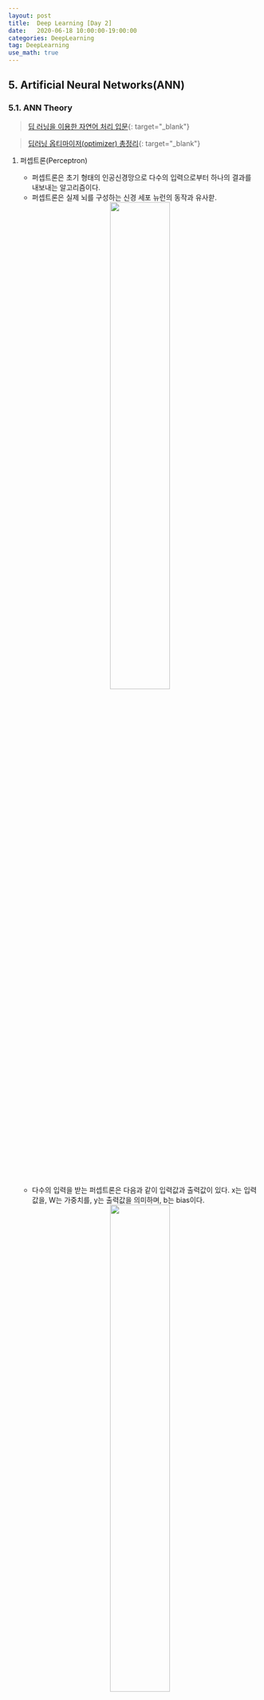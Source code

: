```yaml
---
layout: post
title:  Deep Learning [Day 2]
date:   2020-06-18 10:00:00-19:00:00
categories: DeepLearning
tag: DeepLearning
use_math: true
---
```



## 5. Artificial Neural Networks(ANN)
### 5.1. ANN Theory

> [딥 러닝을 이용한 자연어 처리 입문](https://wikidocs.net/36033){: target="_blank"}

> [딥러닝 옵티마이저(optimizer) 총정리](https://hiddenbeginner.github.io/deeplearning/2019/09/22/optimization_algorithms_in_deep_learning.html){: target="_blank"}

1. 퍼셉트론(Perceptron)
    - 퍼셉트론은 초기 형태의 인공신경망으로 다수의 입력으로부터 하나의 결과를 내보내는 알고리즘이다.
    - 퍼셉트론은 실제 뇌를 구성하는 신경 세포 뉴런의 동작과 유사핟.

    <center><img src="/assets/images/deeplearning/31.PNG" width="50%"></center><br>
    
    - 다수의 입력을 받는 퍼셉트론은 다음과 같이 입력값과 출력값이 있다. x는 입력값을, W는 가중치를, y는 출력값을 의미하며, b는 bias이다.
    
    <center><img src="/assets/images/deeplearning/32.PNG" width="50%"></center><br>
    
    - 각각의 입력값에는 각각의 가중치가 존재하는데, 가중치의 값이 클수록 해당 입력값이 중요하다는 것을 의미한다.
    - 이러한 뉴런에서 출력값을 변경시키는 함수를 활성화 함수(Actication Function)이라고 한다.
        + 초기 인공신경망 모델은 활성화 함수를 계단함수를 사용하였지만, 그 외에도 다양한 함수를 사용하기 시작했다(시그모이드, 소프트맥스).
<br><br>

2. 단층 퍼셉트론(Singl-Layer Perception)
    - 퍼셉트론은 단층 퍼셉트론과 다층 퍼셉트론으로 나누어지는데, 단층 퍼셉트론은 값을 보내는 단계와 값을 받아서 출력하는 2개의 단계로만 이루어진다.
    - 각 단계를 층(layer)이라고 부르며, 입력층(input layer)과 출력층(output layer)이 있다.
 
    <center><img src="/assets/images/deeplearning/33.PNG" width="50%"></center><br>

    - 단층 퍼셉트론을 이용한 논리 게이트 연산자
    
        1) AND 게이트
           : 두 개의 입력값이 모두 1인 경우에만 출력값이 1이 나오는 구조
           
          def AND_gate(x1, x2):
              w1=0.5
              w2=0.5
              b=-0.7
              result = x1*w1 + x2*w2 + b
              if result <= 0:
                  return 0
              else:
                  return 1

        2) OR 게이트
           : 두 개의 입력이 모두 0인 경우에 출력값이 0이고, 나머지 경우에는 모두 출력값이 1인 구조

          def OR_gate(x1, x2):
              w1=0.6
              w2=0.6
              b=-0.5
              result = x1*w1 + x2*w2 + b
              if result <= 0:
                  return 0
              else:
                  return 1
    
        <center><img src="/assets/images/deeplearning/34.PNG" width="50%"></center><br>
        <center><img src="/assets/images/deeplearning/35.PNG" width="50%"></center><br>
    
        + 이외에도 논리 게이트를 충족시키는 다양한 가중치와 편향의 값이 있다.
        + 하지만 단층 퍼셉트론으로는 XOR 게이트를 구현할 수 없다.
        + XOR 게이트는 입력값 두 개가 서로 다른값을 가지고 있을 때만 출력값이 1이 되고, 입력값 두 개가 서로 같은 값을 가지면 출력값이 0이 되는 구조이다.
        + 즉, 단층 퍼셉트론은 직선 하나로 두 영역을 나눌 수 있는 문제에 대해서만 구현이 가능하지만, XOR 게이트는 두 개의 직선이 필요하다.

            <center><img src="/assets/images/deeplearning/36.PNG" width="50%"></center><br>
            <center><img src="/assets/images/deeplearning/37.PNG" width="50%"></center><br>

        + XOR 게이트는 직선이 아닌 곡선, 비선형 영역으로 분리하면 구현이 가능하다.
<br><br>

3. 다층 퍼셉트론(Multilayer Perceptron, MLP)
    - 입력층과 출력층 사이에 하나 이상의 중간층이 존재하는 신경망으로 다음 그림에 나타낸 것과 같은 계층구조를 갖는다.

        <center><img src="/assets/images/deeplearning/38.PNG" width="50%"></center><br>  
  
    - 이 때, 입력층과 출력층 사이의 중간층을 은닉층(hidden layer) 이라 부른다.
    - Multilayer perceptron은 단층 perceptron과 유사한 구조를 가지고 있지만 중간층과 각 unit의 입출력 특성을 비선형으로 함으로써 네트워크의 능력을 향상시켜 단층 퍼셉트론의 여러 가지 단점들을 극복했다. 
    - Multilayer perceptron은 층의 갯수가 증가할수록 perceptron이 형성하는 결정 구역의 특성은 더욱 고급화된다. 
    - 이와 같이 은닉층이 2개 이상인 신경망을 심층 신경망(Deep Neural Network, DNN)이라고 한다.
<br><br>

4. 순방향 신경망(Feed-Forward Neural Network, FFNN)
    - 다층 퍼셉트론(MLP)과 같이 입력층에서 출력층 방향으로 연산이 전개되는 신경망을 FFNN이라 한다.
    - 별도로 정의되는 이유는 은닉층의 출력값이 다시 은닉층의 입력으로 사용되는 재귀적인 구조를 가진 RNN이 있기 때문이다.

        <center><img src="/assets/images/deeplearning/39.PNG" width="50%"></center><br>
        <center><img src="/assets/images/deeplearning/40.PNG" width="50%"></center><br>
<br><br>

5. 전결합층(Fully-connected layer, FC, Dense layer)
    - 다층 퍼셉트론의 은닉층과 출력층에 있는 모든 뉴런은 이전 층의 모든 뉴련과 연결되어 있다.
    - 이와 같이 어떤 층의 모든 뉴런이 이전 층의 모든 뉴런과 연결되어 있는 층을 전결합층이라 하며, 모든 은닉층과 출력층이 전결합층이다.
    - 밀집층(Dense layer)이라고도 한다.
<br><br>

6. 활성화 함수(Activation Function)

   1) 선형/비선형 함수
      - 선형 함수는 출력이 입력의 상수배만큼 변하는 직선을 그리는 함수이고, 비선형 함수는 직선 1개로는 그릴 수 없는 함수이다.
      - 인공신경망의 성능을 높이기 위해서는 은닉층을 추가해야 하는데, 활성화 함수를 선형 함수를 사용하게 되면 은닉층을 쌓을 수 없게 된다.
        예를 들어 f(x) = Wx라 할 때, 은닉층을 2개 추가한다고 하면 출력층을 포함해서 y(x) = f(f(f(x)))가 되며 이는 선형적인 구조임을 알 수 있다.
        즉, 선형 함수로 은닉층을 추가하더라도, 1회 추가한 것과 차이를 줄 수 없다.
      - 그렇다고 선형 함수를 사용한 층이 의미가 없다는 것은 아니다. 학습 가능한 가중치가 추가로 생긴다는 점에서 분명히 의미가 있다.
      - 활성화 함수를 사용하는 일반적인 은닉층을 선형층과 대비되는 표현을 사용하면 비선형층이다.
<br><br>

   2) 시그모이드 함수
      - 일반적인 인공신경망의 학습 과정은, 우선 입력에 대해서 순전파(forward propagaion) 연산을 하고, 그리고 순전파 연산을 하고 나온
        예측값과 실제값의 오차를 손실 함수(loss function)을 통해 계산하고, 그리고 이 손실(loss)을 미분을 통해서 기울기(gradient)를 구하고,
        이를 통해 역전파(back propagation)를 수행한다.
      - 시그모이드 함수의 문제점은 미분을 하며 기울기를 구할 때 발생한다. 시그모이드 함수의 출력값이 0 또는 1에 가까워지면, 그래프의
        기울기가 완만해지는 모습을 보여준다.
      - 역전파 과정에서 0에 가까운 기울기가 곱해지면, 기울기 소실(Vanishing Gradient) 문제가 발생한다. 즉, 시그모이드 함수를 사용하는 
        은닉층의 개수가 다수가 될 경우에는 0에 가까운 기울기가 계속 곱해지면 앞단에서는 거의 기울기를 전파받을 수가 없게 되어 가중치가 업데이트가 되지 않아 학습되지 않는다.

    <center><img src="/assets/images/deeplearning/41.PNG" width="50%"></center><br>          
    <center><img src="/assets/images/deeplearning/42.PNG" width="50%"></center><br>
<br><br>

   3) 하이퍼볼릭탄젠트 함수(Hyperbolic tangent function)
      - 하이퍼볼릭탄젠트 함수는 입력값을 -1과 1 사이의 값으로 변환한다.
      - 이 함수 역시 시그모이드 함수와 같은 문제가 발생하지만, 시그모이드 함수와는 달리 0을 중심으로 하고 있기 때문에 반환값의 변환폭이 더 크다.
      - 따라서 기울기 소실 현상이 적은 편이다.

    <center><img src="/assets/images/deeplearning/43.PNG" width="50%"></center><br>
<br><br>

   4) 렐루 함수(ReLU)
      - 가장 많이 사용되고 있는 함수
      - f(x) = max(0, x)로 간단하다.
      - 렐루 함수는 음수를 입력하면 0을 출력하고, 양수를 입력하면 입력값을 그대로 반환한다. 렐루 함수는 특정 양수값에 수렴하지 않으므로
        깊은 신경망에서 시그모이드 함수보다 훨씬 더 잘 작동한다. 뿐만 아니라, 다른 연산보다 속도가 빠르다.
      - 문제는 입력값이 음수이면 기울기가 0이 되기 때문에, 이 뉴런은 다시 회생이 불가능하다. 이 문제를 죽은 렐루(dying ReLU)라고 한다.

    <center><img src="/assets/images/deeplearning/44.PNG" width="50%"></center><br>
<br><br>

   5) 리키 렐루(Leaky ReLU)
      - 죽은 렐루를 보완하기 위한 함수
      - 입력값이 음수일 경우에 0이 아니라 0.0001과 같은 매우 작은 수를 반환한다.
      - f(x) = max(ax, x)로 간단하다. a는 하이퍼파라미터로 Leaky 정도를 결정하며 일반적으로 0.01의 값을 가진다.

    <center><img src="/assets/images/deeplearning/45.PNG" width="50%"></center><br>
<br><br>

   6) 소프트맥스 함수(Softmax function)
      - 분류 문제에서 자주 사용되는 함수
      - 시그모이드 함수처럼 출력층의 뉴런에서 주로 사용되는데, 시그모이드 함수가 두 가지 선택지 중 하나를 고르는 이진 분류(Binary Classification)
        문제에 사용된다면, 소프트맥스 함수는 다중 클래스 분류(Multiclass Classification) 문제에서 주로 사용된다.
    
    <center><img src="/assets/images/deeplearning/46.PNG" width="50%"></center><br>
<br><br>

7. 손실 함수(Loss function)
    - 손실 함수는 실제값과 예측값의 차이를 수치화해주는 함수이다.
    - 오차가 클수록 손실 함수의 값은 크고, 오차가 작을수록 손실 함수의 값은 작아진다.
    - 회귀에서는 평균 제곱 오차(MSE), 분류에서는 크로스 엔트로피(Cross-Entropy)를 주로 사용한다.
    
      1) MSE(Mean Squared Error)
         - 오차 제곱 평균을 의미하며, 연속형 변수를 예측할 때 사용한다.

      2) 크로스 엔트로피(Cross-Entropy)
         - 낮은 확률로 예측해서 맞추거나, 높은 확률로 예측해서 틀리는 경우 손실이 더 크다.
         - 이진 분류의 경우 binary_crossentropy를 사용하며, 다중 클래스 분류의 경우 categorical_crossentropy를 사용한다.
<br><br>

8. 옵티마이저(Optimizer)

<center><img src="/assets/images/deeplearning/47.png" width="50%"></center><br>

- 손실 함수의 값을 줄여나가면서 학습하는 방법은 어떤 옵티마이저를 사용하느냐에 따라 달라진다.
- 배치(Batch)는 가중치 등의 매개변수의 값을 조정하기 위해 사용하는 데이터의 양을 말한다.
- 전체 데이터를 가지고 매개변수의 값을 조정할 수도 있고, 정해준 양의 데이터만 가지고도 매개변수의 값을 조장할 수 있다.

<center><img src="/assets/images/deeplearning/63.PNG" width="50%"></center><br>
<center><img src="/assets/images/deeplearning/48.png" width="50%"></center><br>
<center><img src="/assets/images/deeplearning/64.PNG" width="80%"></center><br>

1) 경사 하강법(Gradient Descent)
  - 경사 하강법은 1차 근사값 발견용 최적화 알고리즘으로, 함수의 기울기를 구하여 기울기가 낮은쪽으로 계속 이동시켜서 극값에 이를 때까지 반복시키는 것이다.
  - 최적화할 함수 f(x)에 대해, 먼저 시작점 X0를 정한다. 현재 X(i)가 주어질 때, 그 다음으로 이동할 점인 X(i+1)은 다음과 같다.
  - Gamma는 이동할 거리를 조절하는 매개변수로, 딥러닝에서는 learning rate라고 생각하면 된다.
    즉, learning rate가 작으면 학습 속도가 느리지만 시간이 다 되어 덜 끝날 수도 있고, learning rate가 크면 속도가 빠르지만 제대로 학습을 못할 수도 있다.

<center><img src="/assets/images/deeplearning/49.PNG" width="50%"></center><br>
<center><img src="/assets/images/deeplearning/50.PNG" width="50%"></center><br><br><br>

  1-1) 배치 경사 하강법(Batch Gradient Descent)  
        - 배치 경사 하강법은 옵티마이저 중 하나로 오차를 구할 때 전체 데이터를 고려한다.  
        - 머신러닝에서 1번의 훈련 횟수를 1 에포크라고 하는데, 배치 경사 하강법은 한 번의 에포크에 모든 매개변수 업데이트를 한 번 수행한다.  
        - 배치 경사 하강법은 전체 데이터를 고려해서 학습하기 때문에, 에포크당 시간이 오래 걸리고 메모리를 많이 잡아먹지만, 글로벌 미니멈을 찾을 수 있다.  

> model.fit(X_train, y_train, batch_size=len(trainX))

<br><br>

  1-2) 확률적 경사 하강법(Stochastic Gradient Descent)  
        - 기존의 경사 하강법의 시간이 오래 걸리는 단점을 보완하기 위해, 매개변수 값을 조정 시 전체 데이터가 아니라 랜덤으로 선택한 하나의 데이터에 대해서만 계산한다.  
        - 매개변수의 변경폭이 불안정하고, 배치 경사 하강법보다 정확도가 낮을 수 있지만, 속도는 빠르다.  

> model.fit(X_train, y_train, batch_size=1)

<br><br>

  1-3) 미니 배치 경사 하강법(Mini-Batch Gradient Descent)  
        - 정해진 양에 대해서만 계산하여 매개변수의 값을 조정하는 경사 하강법  
        - batch_size 인자를 넘겨 mini batch 사이즈를 결정하고, mini batch 사이즈의 데이터마다 손실 함수를 만들어 gradient를 계산하여 파라미터를 업데이트한다.  
        - 전체 데이터를 계산하는 것보다 빠르며, SGD보다 안정적임.  
        - 가장 많이 사용되는 경사 하강법이다.  

> model.fit(X_train, y_train, batch_size=32) #32를 배치 크기로 하였을 경우

<br><br>

2) 모멘텀(Momentum)
  - 모멘텀은 관성이라는 물리학의 법칙을 응용한 방법
  - SGD에서 계산된 접선의 기울기에 한 시점(step) 전의 접선의 기울기값을 일정한 비율만큼 반영한다.
  - 즉, 현재 파라미터를 업데이트할 때, 이전의 기울기(gradient)들도 포함해서 계산한다.
  - 이러한 방식은 로컬 미니멈에 도달하였을 때, 기울기가 0이라서 기존의 경사 하강법이라면 글로벌 미니멈으로 잘못 인식하여 계산하였지만,
    모멘텀을 이용하여 조절하면 로컬 미니멈에서 탈출하는 효과를 얻을 수 있다.

<center><img src="/assets/images/deeplearning/51.PNG" width="50%"></center><br>    
<center><img src="/assets/images/deeplearning/54.PNG" width="50%"></center><br>    

  - theta를 미지수로 갖는 목적함수 J(thetha)
  - learning rate를 나타내는 gamma
  - 이전 gradient들의 영향력을 매 업데이트마다 r(momentum)배씩 감소시킨다.

> keras.optimizers.SGD(lr=0.01, momentum=0.9)

<br><br>

3) NAG(Nesterov accelerated gradient)
  - 모멘텀을 사용한 SGD에서 관성의 성질에 따라 글로벌 미니멈을 향해 앞으로 나아가는 것은 굉장히 좋지만,
    밑면에 다다랐을 때쯤 앞에 압정이 있는 것을 발견하더라도 관성 때문에 앞으로 나아가다가 박혀버리는 꼴이 발생할 수 있다.
  - NAG는 이러한 문제를 해결하기 위해 앞을 미리 보고 현재의 관성을 조절하여 업데이트 크기를 바꾸는 방식이다.
  - 현재의 위치에서 미래의 위치를 계산하기 위해 목적함수의 theta를 아래와 같이 변경해준다.
  - 따라서 Momentum 방식의 빠른 이동에 대한 장점을 가지면서, 적절한 시점에 멈추면서 동작하여 더욱 효과적으로 이동한다.

<center><img src="/assets/images/deeplearning/53.PNG" width="50%"></center><br><br><br>

4) Adagrad
  - 지금까지의 방법은 모든 파라미터에 대해 같은 learning rate를 적용한다는 점이다. 하지만, 동일한 학습률을 적용하는 것은 비효율적이다.
  - 비효율적인 이유는, 예를 들어 A, B, C 레이어 중 B의 레이어가 주로 0값이 많이 나온다고 가정하자. 그러면 B에 해당하는 가중치의 값은 자연스럽게
    0이 되면서 손실 함수에서도 Wb의 값의 term이 없어질 것이다. 문제는 이후에 데이터가 업데이트 되어서 0이 아닌 B의 값이 등장하게 되면
    그동안 상대적으로 Wb의 값이 조금 업데이트되었기 때문에 글로벌 미니멈 지점까지 한참 남은 상태이다. 따라서 가가 파라미터의 업데이트 빈도 수에 따라
    업데이트 크기를 다르게 해주는 것이 효율적일 수 있다.
  - 각 매개변수에 서로 다른 학습률(learning rate)을 적용한다.
  - 변화가 많은 매개변수는 학습률이 작게 설정되고, 변화가 적은 매개변수는 학습률을 높게 설정한다.

<center><img src="/assets/images/deeplearning/52.png" width="50%"></center><br>    
<center><img src="/assets/images/deeplearning/55.PNG" width="50%"></center><br>

  - Adagrad는 위에 있는 iteration(t)이 증가하면서 learning rate가 작아진다는 문제가 있다.

> keras.optimizers.Adagrad(lr=0.01, epsilon=1e-6)

<br><br>

5) Adadelta
  - Adadelta는 Adagrad의 learning rate의 소실 문제를 해결하기 위한 알고리즘이다.
  - 이전의 모든 gradient의 정보를 저장하는 것이 아니라, 이전의 크기 w(window)개의 gradient의 정보만을 저장한다.
  - 또한, gradient의 제곱의 합을 저장하지 않고, gradient의 제곱에 대한 기댓값을 저장한다.

<center><img src="/assets/images/deeplearning/56.PNG" width="50%"></center><br>    
<center><img src="/assets/images/deeplearning/57.PNG" width="50%"></center><br>

> keras.optimizers.Adadelta(lr=1.0, rho=0.95, epsilon=None, decay=0.0)

<br><br>

6) RMSprop
  - RMSprop 역시 Adagrad의 learning rate의 소실 문제를 해결하기 위한 알고리즘이다.
  - 일반적으로 순환 신경망(RNN)에서 자주 사용된다.
  - 이전의 정보의 업데이트는 가중치를 적게 부여하고, 최근 업데이트에는 가중치를 많게 부여하는 형태이다.

<center><img src="/assets/images/deeplearning/58.PNG" width="50%"></center><br>

> keras.optimizers.RMSprop(lr=0.001, rho=0.9, epsilon=None, decay=0.0)

<br><br>

7) Adam(Adaptive Moment Estimation)
  - Adam은 RMSprop와 Momentum을 합친 듯한 방법으로, 방향과 학습률 모두를 잡기 위한 방법이다.
  - 각 파라미터마다 다른 크기의 업데이트를 적용한다.

<center><img src="/assets/images/deeplearning/59.PNG" width="50%"></center><br>    
<center><img src="/assets/images/deeplearning/60.PNG" width="50%"></center><br>

> keras.optimizers.Adam(lr=0.001, beta_1=0.9, beta_2=0.999, epsilon=None, decay=0.0, amsgrad=False)

<br><br>

8) AdaMax
  - Adam에서의 가중치 업데이트에 대한 규칙은 현재와 과거의 gradient를 개별적으로 보고 있다.
  - 이를 표준화 시키면 다음과 같은데, 이는 p가 커질수록 불안정해진다.

<center><img src="/assets/images/deeplearning/65.PNG" width="50%"></center><br>

  - 하지만 p를 무한대로 보내게 되면, 놀랍게도 안정적인 알고리즘을 보여준다.

<center><img src="/assets/images/deeplearning/61.PNG" width="50%"></center><br>    
<center><img src="/assets/images/deeplearning/62.PNG" width="50%"></center><br>

> keras.optimizers.Adamax(lr=0.002, beta_1=0.9, beta_2=0.999, epsilon=None, decay=0.0)

<br><br>

9) NAdam(Nesterov-accelerated Adaptive Momentum Adam)
  - NAdam은 NAG와 Adam을 섞은 방법이다.
  - Adam에서 momentum 대신에 NAG를 사용하여, 미래의 momentum을 사용한 효과를 가진다.

<center><img src="/assets/images/deeplearning/66.PNG" width="50%"></center><br>

> keras.optimizers.Nadam(lr=0.002, beta_1=0.9, beta_2=0.999, epsilon=None, schedule_decay=0.004)

<br><br>

### 5.2. ANN Implement
MNIST 데이터 분류하기

## *Tensorflow*
```python
# MNIST
from tensorflow.examples.tutorials.mnist import input_data
mnist = input_data.read_data_sets("data_MNIST", one_hot=True)

import tensorflow as tf
import time

# batch_size : 쪼개서 넣기
# 5000번을 128개 데이터씩 훈련하려면 60만개가 필요하지만, 55000개밖에 없으므로, cost 값이 확 떨어진 경우에 반복적으로 훈련을 실행함
num_steps = 5000
batch_size = 128
nH1 = 256 # 히든 레이어의 유닛을 늘린다는 것은 기준을 세부적으로 더 좁혀주는 것(구체적으로)
nH2 = 256
nH3 = 256

# 조심! 들어오는 사이즈만큼은 히든레이어를 만들어야 한다. 그렇지 않으면 나중에 output layer에서 더 적게 나오게 되어 압축 효과가 생긴다.
X = tf.placeholder("float", [None, 784])
Y = tf.placeholder("float", [None, 10])

# cost function -> 크면 큰대로 살릴 수 있도록 해야 히든레이어를 계속 쌓을 수 있지, 그렇지 않고 1로 제한두면 나머지 값은 사라져버린다.
# 다만 너무 많이 히든레이어를 만들면, 계속해서 시그모이드 함수를 사용하면서 0과 1의 사이로만 출력이 이루어지면서 출력값이 사라지는 문제가 발생한다.
# 따라서 활성화를 시키면 받은만큼 보내는 activation 함수인 'ReLU'를 사용한다.
def mlp_LC(img):
  HL1 = tf.nn.relu(tf.add(tf.matmul(img, W['HL1']), b['HL1']))
  HL2 = tf.nn.relu(tf.add(tf.matmul(HL1, W['HL2']), b['HL2']))
  HL3 = tf.nn.relu(tf.add(tf.matmul(HL2, W['HL3']), b['HL3']))
  Out = tf.matmul(HL3, W['Out']) + b['Out']
  return Out

# 가중치
W = {
    'HL1': tf.Variable(tf.random_normal([784, nH1])),
    'HL2': tf.Variable(tf.random_normal([nH1, nH2])),
    'HL3': tf.Variable(tf.random_normal([nH2, nH3])),
    'Out': tf.Variable(tf.random_normal([nH3, 10]))
}

# 바이어스(유닛)
b = {
    'HL1': tf.Variable(tf.random_normal([nH1])),
    'HL2': tf.Variable(tf.random_normal([nH2])),
    'HL3': tf.Variable(tf.random_normal([nH3])),
    'Out': tf.Variable(tf.random_normal([10]))
}

# Model, Cost, Train
model_LC = mlp_LC(X)
model = tf.nn.softmax(model_LC)
cost = tf.reduce_mean(tf.nn.softmax_cross_entropy_with_logits_v2(logits=model_LC, labels=Y))
train = tf.train.AdamOptimizer(0.01).minimize(cost) # AdamOptimizer -> 이미지를 다룰 때 많이 사용됨

# Accuracy
accuracy = tf.reduce_mean(tf.cast(tf.equal(tf.argmax(model, 1), tf.argmax(Y, 1)), tf.float32))

# Session
with tf.Session() as sess:
  sess.run(tf.global_variables_initializer())
  # Train
  t1 = time.time()
  for step in range(1, num_steps+1):
    train_images, train_labels = mnist.train.next_batch(batch_size)
    sess.run(train, feed_dict={X: train_images, Y: train_labels})
    if step % 500 == 0:
      print(step)

    t2 = time.time()
    print("Training Time (seconds): ", t2 - t1)
    print("Testing Accuracy: ", sess.run(accuracy, feed_dict={X: mnist.test.images, Y: mnist.test.labels}))
```
<center><img src="/assets/images/deeplearning/ann/1.PNG" width="50%"></center><br>

## *Keras*
```python
from keras.utils import np_utils
from keras.datasets import mnist
from keras.models import Sequential
from keras.layers import Dense

# MNIST
(train_images, train_labels), (test_images, test_labels) = mnist.load_data()
print(train_images.shape, train_labels.shape, test_images.shape, test_labels.shape)

# MNIST 훈련 데이터는 총 60,000개로, 28x28픽셀(784)의 이미지로 구성되어 있다.
# 흑백 이미지는 채널이 1개라 reshape를 할 필요가 없지만, 컬러 이미지로 학습시키기 위해선 채널이 3개가 필요하기 때문에 reshape가 필요하다.
# RGB의 값은 0부터 255까지 있는데, 이를 0~1 사이의 값으로 normalize 해주기 위해 255로 나눈다.
train_images = train_images.reshape(train_images.shape[0], 784).astype('float32')/255.0
test_images = test_images.reshape(test_images.shape[0], 784).astype('float32')/255.0

# labels 데이터는 0~9까지의 숫자로 이루어져있으며, 이를 [0, 0, 0, 0, ..., 1]과 같은 원핫 벡터로 변환해줘야 한다.
# 하지만, keras에 있는 labels은 원핫 벡터가 아니라 그냥 1,2,3 이런식으로 들어오기 때문에 레이블링이 필요하다. -> to_categorical
train_labels = np_utils.to_categorical(train_labels) # One-Hot Encoding
test_labels = np_utils.to_categorical(test_labels)

# Model
model = Sequential()
model.add(Dense(256, activation='relu')) # units=256, activation='relu'
model.add(Dense(256, activation='relu'))
model.add(Dense(256, activation='relu'))
model.add(Dense(10, activation='softmax'))
model.compile(loss='categorical_crossentropy', optimizer='sgd', metrics=['accuracy'])

# Training
model.fit(train_images, train_labels, epochs=5, batch_size=32, verbose=1)

# Testing
_, accuracy = model.evaluate(test_images, test_labels)

print('Accuracy: ', accuracy)
model.summary() # epoch: 훈련 반복 횟수
```
> dense_1: param -> 784 * 256 + 256(파라미터 업데이트) = 200,960‬
> dense_2: param -> 256 * 256 + 256 = 65,792‬

<center><img src="/assets/images/deeplearning/ann/2.PNG" width="50%"></center><br>
